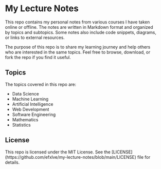 <h1>My Lecture Notes</h1> <p>This repo contains my personal notes from various courses I have taken online or offline. The notes are written in Markdown format and organized by topics and subtopics. Some notes also include code snippets, diagrams, or links to external resources.</p> <p>The purpose of this repo is to share my learning journey and help others who are interested in the same topics. Feel free to browse, download, or fork the repo if you find it useful.</p> <h2>Topics</h2> <p>The topics covered in this repo are:</p> <ul> <li>Data Science</li> <li>Machine Learning</li> <li>Artificial Intelligence</li> <li>Web Development</li> <li>Software Engineering</li> <li>Mathematics</li> <li>Statistics</li> </ul> <h2>License</h2> <p>This repo is licensed under the MIT License. See the [LICENSE](https://github.com/efxlve/my-lecture-notes/blob/main/LICENSE) file for details.</p> </body> </html>
